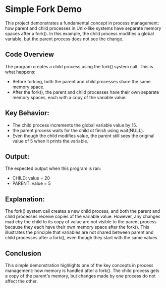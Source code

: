 # Simple Fork Demo
This project demonstrates a fundamental concept in process management: how parent and child processes in Unix-like systems have separate memory spaces after a fork(). In this example, the child process modifies a global variable, but the parent process does not see the change.

## Code Overview
The program creates a child process using the fork() system call. This is what happens:
- Before forking, both the parent and child processes share the same memory space.
- After the fork(), the parent and child processes have their own separate memory spaces, each with a copy of the variable value.

## Key Behavior:
- The child process increments the global variable value by 15.
- the parent process waits for the child ot finish using wait(NULL).
- Even though the child modifies value, the parent still sees the original value of 5 when it prints the variable.

## Output:
The expected output when this program is ran:
- CHILD: value = 20
- PARENT: value = 5

## Explanation:
The fork() system call creates a new child process, and both the parent and child processes receive copies of the variable value. However, any changes mad eby the child to its copy of value are not visible to the parent process because they each have their own memory space after the fork().
This illustrates the principle that variables are not shared between parent and child processes after a fork(), even though they start with the same values.

## Conclusion
This simple demonstration highlights one of the key concepts in process management: how memory is handled after a fork(). The child process gets a copy of the parent's memory, but changes made by one process do not affect the other.
